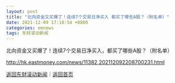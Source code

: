 ```yaml
---
layout: post
title: "北向资金又买爆了！连续7个交易日净买入 都买了哪些A股？（附名单）"
date: 2021-12-09 17:18:54 +0800
categories: emnews
tags: 东财滚动新闻
---
```


北向资金又买爆了！连续7个交易日净买入，都买了哪些A股？（附名单）

<http://hk.eastmoney.com/news/11382,202112092208700231.html>

[返回东财滚动新闻](//finews.withounder.com/emnews/)｜[返回首页](//finews.withounder.com/)